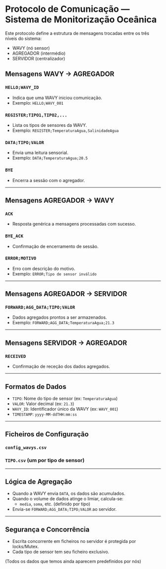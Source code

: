 # Protocolo de Comunicação — Sistema de Monitorização Oceânica

Este protocolo define a estrutura de mensagens trocadas entre os três níveis do sistema:

- WAVY (nó sensor)
- AGREGADOR (intermédio)
- SERVIDOR (centralizador)

## Mensagens WAVY → AGREGADOR

### `HELLO;WAVY_ID`
- Indica que uma WAVY iniciou comunicação.
- Exemplo: `HELLO;WAVY_001`

### `REGISTER;TIPO1,TIPO2,...`
- Lista os tipos de sensores da WAVY.
- Exemplo: `REGISTER;TemperaturaAgua,SalinidadeAgua`

### `DATA;TIPO;VALOR`
- Envia uma leitura sensorial.
- Exemplo: `DATA;TemperaturaAgua;20.5`

### `BYE`
- Encerra a sessão com o agregador.

---

## Mensagens AGREGADOR → WAVY

### `ACK`
- Resposta genérica a mensagens processadas com sucesso.

### `BYE_ACK`
- Confirmação de encerramento de sessão.

### `ERROR;MOTIVO`
- Erro com descrição do motivo.
- Exemplo: `ERROR;Tipo de sensor inválido`

---

## Mensagens AGREGADOR → SERVIDOR

### `FORWARD;AGG_DATA;TIPO;VALOR`
- Dados agregados prontos a ser armazenados.
- Exemplo: `FORWARD;AGG_DATA;TemperaturaAgua;21.3`

---

## Mensagens SERVIDOR → AGREGADOR

### `RECEIVED`
- Confirmação de receção dos dados agregados.

---

## Formatos de Dados

- `TIPO`: Nome do tipo de sensor (ex: `TemperaturaAgua`)
- `VALOR`: Valor decimal (ex: `21.3`)
- `WAVY_ID`: Identificador único da WAVY (ex: `WAVY_001`)
- `TIMESTAMP`: `yyyy-MM-ddTHH:mm:ss`

---

## Ficheiros de Configuração

### `config_wavys.csv`


### `TIPO.csv` (um por tipo de sensor)

---

## Lógica de Agregação

- Quando a WAVY envia `DATA`, os dados são acumulados.
- Quando o volume de dados atinge o limiar, calcula-se:
  - `media`, `soma`, etc. (definido por tipo)
- Envia-se `FORWARD;AGG_DATA;TIPO;VALOR` ao servidor.

---

## Segurança e Concorrência

- Escrita concorrente em ficheiros no servidor é protegida por locks/Mutex.
- Cada tipo de sensor tem seu ficheiro exclusivo.




(Todos os dados que temos ainda aparecem predefinidos por nós)
